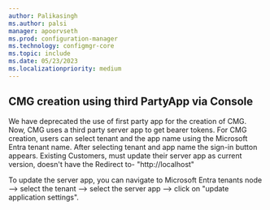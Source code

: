 ```yaml
---
author: Palikasingh
ms.author: palsi
manager: apoorvseth
ms.prod: configuration-manager
ms.technology: configmgr-core
ms.topic: include
ms.date: 05/23/2023
ms.localizationpriority: medium
---
```


## <a name="bkmk_CMGC"></a> CMG creation using third PartyApp via Console

<!--15627214-->
We have deprecated the use of first party app for the creation of CMG. Now, CMG uses a third party server app to get bearer tokens. 
For CMG creation, users can select tenant and the app name using the Microsoft Entra tenant name.  After selecting tenant and app name the sign-in button appears. Existing Customers, must update their server app as current version, doesn't have the Redirect to- "http://localhost"

To update the server app, you can navigate to Microsoft Entra tenants node --> select the tenant --> select the server app --> click on "update application settings". 
